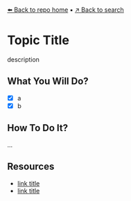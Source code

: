 [⬅️ Back to repo home](https://github.com/Blankscreen-exe/docker-practice) ▪️ [↗️ Back to search](https://blankscreen-exe.github.io/docker-practice/)

# Topic Title

description

## What You Will Do?

- [x] a
- [x] b

## How To Do It?

...

## Resources

- [link title]()
- [link title]()
